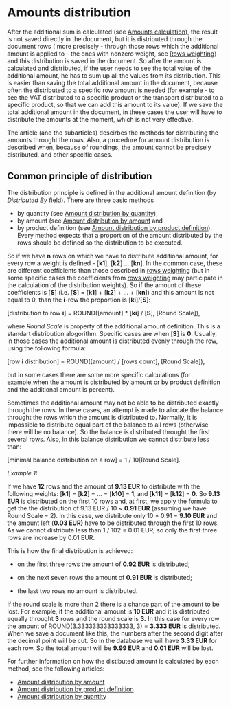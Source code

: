 # Amounts distribution

After the additional sum is calculated (see [Amounts calculation](https://docs.erp.net/tech/advanced/document-amounts/amounts-calculation/index.html)), the result is not saved directly in the document, but it is distributed through the document rows ( more precisely - through those rows which  the additional amount is applied to - the ones with nonzero weight, see [Rows weighting](https://docs.erp.net/tech/advanced/document-amounts/rows-weighting.html)) and this distribution is saved in the document. So after the amount is  calculated and distributed, if the user needs to see the total value of  the additional amount, he has to  sum up all the values from its  distribution. This is easier than saving the total additional amount in  the document, because often the distributed to a specific row amount is  needed (for example - to see the VAT distributed to a specific product  or the transport distributed to a specific product, so that we can add  this amount to its value). If we save the total additional amount in the document, in these cases the user will have to distribute the amounts  at the moment, which is not very effective. 

The article (and the  subarticles) descirbes the methods for distributing the amounts throught the rows. Also, a procedure for amount distribution is described  when, because of roundings, the amount cannot be precisely distributed,  and other specific cases.

## Common principle of distribution

The distribution principle is defined in the additional amount definition  (by *Distributed By* field). There are three basic methods
- by quantity (see [Amount distribution by quantity](https://docs.erp.net/tech/advanced/document-amounts/amounts-distribution/by-quantity.html)),
-  by amount (see [Amount distribution by amount](https://docs.erp.net/tech/advanced/document-amounts/amounts-distribution/by-amount.html) and 
- by product definition (see [Amount distribution by product definition](https://docs.erp.net/tech/advanced/document-amounts/amounts-distribution/by-product-definition.html)). Every method expects that a proportion of the amount distributed by the rows  should be defined so the distribution to be executed.

So if we have **n** rows on which we have to distribute additional amount, for every row a weight is defined - [**k1**], [**k2**] ... [**kn**]. In the common case, these are different coefficients than those described in [rows weighting](https://docs.erp.net/tech/advanced/document-amounts/rows-weighting.html) (but in some specific cases the coefficients from [rows weighting](https://docs.erp.net/tech/advanced/document-amounts/rows-weighting.html) may participate in the calculation of the distribution weights). So if the amount of these coefficients is [**S**] (i.e. [**S**] = [**k1**] + [**k2**] + ... + [**kn**]) and this amount is not equal to 0, than the **i**-row the proportion is [**ki**]/[**S**]:

[distribution to row **i**] = ROUND([amount] * [**ki**] / [**S**], [Round Scale]),

where *Round Scale* is property of the additional amount definition. This is a standart distribution alogorithm. Specific cases are when [**S**] is **0**. Usually, in those cases the additional amount is distributed evenly through the row, using the following formula:

[row **i** distribution] = ROUND([amount] / [rows count], [Round Scale]),

but in some cases there are some more specific calculations (for  example,when the amount is distributed by amount or by product  definition and the additional amount is percent).

Sometimes the  additional amount may not be able to be distributed exactly through the  rows. In these cases, an attempt is made to allocate the balance  throught the rows which the amount is distributed to. Normally, it is  impossible to distribute equal part of the balance to all rows  (otherwise there will be no balance). So the balance is distributed  throught the first several rows. Also, in this balance distribution we  cannot distribute less than:

[minimal balance distribution on a row] = 1 / 10[Round Scale].

*Example 1:*

If we have **12** rows and the amount of **9.13 EUR** to distribute with the following weights: [**k1**] = [**k2**] = ... = [**k10**] = **1**, and [**k11**] = [**k12**] = **0**. So **9.13 EUR** is distributed on the first 10 rows and, at first, we apply the formula to get the the distribution of 9.13 EUR / 10 ~ **0.91 EUR** (assuming we have Round Scale = 2). In this case, we distribute only 10 * 0.91 = **9.10 EUR** and the amount left (**0.03 EUR)** have to be distributed through the first 10 rows. As we cannot distribute less than 1 / 102 = 0.01 EUR, so only the first three rows are increase by 0.01 EUR.

This is how the final distribution is achieved: 

- on the first three rows the amount of **0.92 EUR** is distributed;

- on the next seven rows the amount of **0.91 EUR** is distributed;

- the last two rows no amount is distributed. 
 

If the round scale is more than 2 there is a chance part of the amount to be lost. For example, if the additional amount is **10 EUR** and it is distributed equally throught **3** rows and the round scale is **3.** In this case for every row the amount of ROUND(3.333333333333333, 3) = **3.333 EUR** is distributed. When we save a document like this, the numbers after  the second digit after the decimal point will be cut. So in the database we will have **3.33 EUR** for each row. So the total amount will be **9.99 EUR** and **0.01 EUR** will be lost.

For further information on how the distibuted amount is calculated by each method, see the following articles:

 

- [Amount distribution by amount](https://docs.erp.net/tech/advanced/document-amounts/amounts-distribution/by-amount.html)
- [Amount distribution by product definition](https://docs.erp.net/tech/advanced/document-amounts/amounts-distribution/by-product-definition.html)
- [Amount distribution by quantity](https://docs.erp.net/tech/advanced/document-amounts/amounts-distribution/by-quantity.html)
